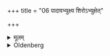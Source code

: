 +++
title = "06 पादावभ्युक्ष्य शिरोऽभ्युक्षेत्"

+++

<details><summary>मूलम्</summary>

पादावभ्युक्ष्य शिरोऽभ्युक्षेत् ६
</details>

<details><summary>Oldenberg</summary>

6. Having besprinkled his feet (with water) let him besprinkle his head.
</details>
